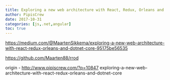 ```yaml
---
title: Exploring a new web architecture with React, Redux, Orleans and Dotnet Core
author: PipisCrew
date: 2017-10-31
categories: [js,.net,angular]
toc: true
---
```


https://medium.com/@MaartenSikkema/exploring-a-new-web-architecture-with-react-redux-orleans-and-dotnet-core-95175be56535

https://github.com/Maarten88/rrod

origin - http://www.pipiscrew.com/?p=10847 exploring-a-new-web-architecture-with-react-redux-orleans-and-dotnet-core
